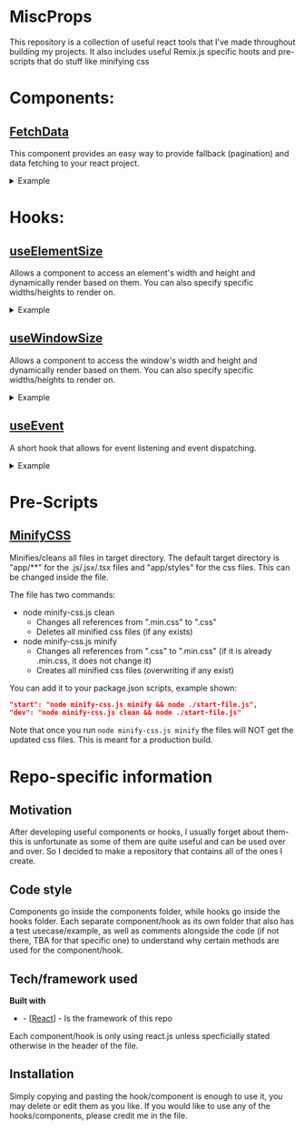# MiscProps

This repository is a collection of useful react tools that I've made throughout building my projects.
It also includes useful Remix.js specific hoots and pre-scripts that do stuff like minifying css

# Components:

## [FetchData](components/fetchdata)

This component provides an easy way to provide fallback (pagination) and data fetching to your react project.

<details>
  <summary>Example</summary>

```JSX
// Where Page is a component
// https://randomuser.me/api is the data to fetch
<Data
    Display={Page}
    Fallback={<h1>Custom Fallback!</h1>}
    whereToFetch="https://randomuser.me/api"
    dummyProp={"testing!"}
    objTest={{firstOne: 1, secondOne: 2}}
/>
// For the example, https://randomuser.me/api" returns the object:
// {firstName: "Zack", lastName: "Santana"}
```

While the component loads, the "Fallback" will render.
Upon loading, "Page" will render **with** the following prop structure:

```javascript
{
    data: {
        firstName: "Zack",
        lastName: "Santana"
    },
    dummyProp: "testing!",
    objTest: {
        firstOne: 1,
        secondOne: 2
    }
}
```

</details>

# Hooks:

## [useElementSize](hooks/elementSize)

Allows a component to access an element's width and height and dynamically render based on them. You can also specify specific widths/heights to render on.

<details>
  <summary>Example</summary>

```JSX
export function DisplayDimensions() {
  const ref = useRef(); // Creates the ref to use on the <h1>
  const [width, height] = useElementSize(ref, [800], [20, 30]); // Calls hook, which returns array of [width, height]

  return (
    <div>
      <h1 ref={ref}>Header</h1>
      <p>Width of header: {width}</p>
      <p>Height of header: {height}</p>
    </div>
  );
}
```

The page will render a header and two paragraph tags that display the width and the height of the header.
The paragraph tags (the component) will update only when the width of the header goes to (or passes) 800 or the height of the header goes to (or passes) 20 or 30.

</details>

## [useWindowSize](hooks/windowSize)

Allows a component to access the window's width and height and dynamically render based on them. You can also specify specific widths/heights to render on.

<details>
  <summary>Example</summary>

```JSX
export function DisplayDimensions() {
  const [width, height] = useWindowSize([800], [20, 30]); // Calls hook, which returns array of [width, height]

  return (
    <div>
      <p>Width of header: {width}</p>
      <p>Height of header: {height}</p>
    </div>
  );
}
```

The page will render two paragraph tags, that display the width and height of the window (page).
<b>The paragraph tags (the component) will update only when the width of the window goes to (or passes) 800 or the height of the window goes to (or passes) 20 or 30.</b>

</details>

## [useEvent](hooks/event)

A short hook that allows for event listening and event dispatching.

<details>
  <summary>Example</summary>

```JSX
// A sample component that registers a listener, and dispatches an event on click
export function EventAndDispatch() {
  // Registering an event listener to the event "custombutton:click"
  const customButtonClick = useEvent("custombutton:click", (event) => {
    console.log(event); // Log the event object
  });

  // The button dispatches a custombutton:click
  return (
    <div>
      <p>Heyyy</p>
      <button onClick={customButtonClick({ type: "A test" })}>Click me!</button>
    </div>
  );
}
```

Clicking the button will log the event!

</details>

# Pre-Scripts

## [MinifyCSS](pre-scripts/minify-css.js)

Minifies/cleans all files in target directory. The default target directory is "app/**" for the .js/.jsx/.tsx files and "app/styles" for the css files. This can be changed inside the file.

The file has two commands:
- node minify-css.js clean
  - Changes all references from ".min.css" to ".css"
  - Deletes all minified css files (if any exists)
- node minify-css.js minify
  - Changes all references from ".css" to ".min.css" (if it is already .min.css, it does not change it)
  - Creates all minified css files (overwriting if any exist)

You can add it to your package.json scripts, example shown:

```json
"start": "node minify-css.js minify && node ./start-file.js",
"dev": "node minify-css.js clean && node ./start-file.js"
```

Note that once you run `node minify-css.js minify` the files will NOT get the updated css files. This is meant for a production build.

# Repo-specific information

## Motivation

After developing useful components or hooks, I usually forget about them- this is unfortunate as some of them are quite useful and can be used over and over. So I decided to make a repository that contains all of the ones I create.

## Code style

Components go inside the components folder, while hooks go inside the hooks folder. Each separate component/hook as its own folder that also has a test usecase/example, as well as comments alongside the code (if not there, TBA for that specific one) to understand why certain methods are used for the component/hook.

## Tech/framework used

<b>Built with</b>

<ul>
<li>- [<a href="https://reactjs.org/">React</a>] - Is the framework of this repo</li>
</ul>

Each component/hook is only using react.js unless specficially stated otherwise in the header of the file.

## Installation

Simply copying and pasting the hook/component is enough to use it, you may delete or edit them as you like.
If you would like to use any of the hooks/components, please credit me in the file.
